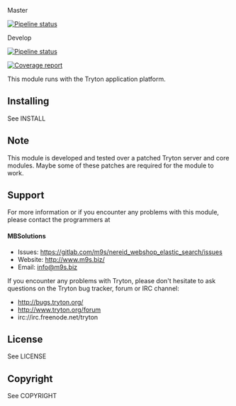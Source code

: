 Master

[![Pipeline status](https://gitlab.com/m9s/nereid_webshop_elastic_search/badges/master/pipeline.svg)](https://gitlab.com/m9s/nereid_webshop_elastic_search/commits/master)

Develop

[![Pipeline status](https://gitlab.com/m9s/nereid_webshop_elastic_search/badges/develop/pipeline.svg)](https://gitlab.com/m9s/nereid_webshop_elastic_search/commits/develop)

[![Coverage report](https://gitlab.com/m9s/nereid_webshop_elastic_search/badges/develop/coverage.svg)](http://m9s.gitlab.io/nereid_webshop_elastic_search)



This module runs with the Tryton application platform.

Installing
----------

See INSTALL

Note
----

This module is developed and tested over a patched Tryton server and
core modules. Maybe some of these patches are required for the module to work.

Support
-------

For more information or if you encounter any problems with this module,
please contact the programmers at

#### MBSolutions

   * Issues:   https://gitlab.com/m9s/nereid_webshop_elastic_search/issues
   * Website:  http://www.m9s.biz/
   * Email:    info@m9s.biz

If you encounter any problems with Tryton, please don't hesitate to ask
questions on the Tryton bug tracker, forum or IRC channel:

   * http://bugs.tryton.org/
   * http://www.tryton.org/forum
   * irc://irc.freenode.net/tryton

License
-------

See LICENSE

Copyright
---------

See COPYRIGHT

